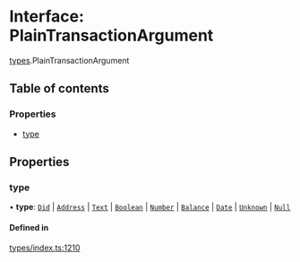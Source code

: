 # Interface: PlainTransactionArgument

[types](../wiki/types).PlainTransactionArgument

## Table of contents

### Properties

- [type](../wiki/types.PlainTransactionArgument#type)

## Properties

### type

• **type**: [`Did`](../wiki/types.TransactionArgumentType#did) \| [`Address`](../wiki/types.TransactionArgumentType#address) \| [`Text`](../wiki/types.TransactionArgumentType#text) \| [`Boolean`](../wiki/types.TransactionArgumentType#boolean) \| [`Number`](../wiki/types.TransactionArgumentType#number) \| [`Balance`](../wiki/types.TransactionArgumentType#balance) \| [`Date`](../wiki/types.TransactionArgumentType#date) \| [`Unknown`](../wiki/types.TransactionArgumentType#unknown) \| [`Null`](../wiki/types.TransactionArgumentType#null)

#### Defined in

[types/index.ts:1210](https://github.com/PolymeshAssociation/polymesh-sdk/blob/079537ad/src/types/index.ts#L1210)
